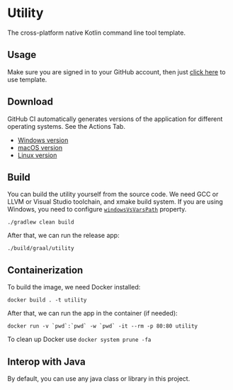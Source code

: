 # Utility

The cross-platform native Kotlin command line tool template.

## Usage

Make sure you are signed in to your GitHub account, then just [click here](https://github.com/demidko/utility/generate)
to use template.

## Download

GitHub CI automatically generates versions of the application for different operating systems. See the Actions Tab.

* [Windows version]()
* [macOS version]()
* [Linux version]()

## Build

You can build the utility yourself from the source code. We need GCC or LLVM or Visual Studio toolchain, and xmake build
system. If you are using Windows, you need to configure [`windowsVsVarsPath`](build.gradle.kts) property.

```shell
./gradlew clean build
```

After that, we can run the release app:

```shell
./build/graal/utility
```

## Containerization

To build the image, we need Docker installed:

```shell
docker build . -t utility
```

After that, we can run the app in the container (if needed):

```shell
docker run -v `pwd`:`pwd` -w `pwd` -it --rm -p 80:80 utility
```

To clean up Docker use `docker system prune -fa`

## Interop with Java

By default, you can use any java class or library in this project.

